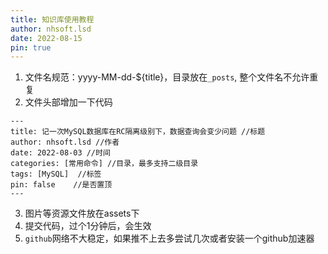 ```yaml
---
title: 知识库使用教程
author: nhsoft.lsd
date: 2022-08-15
pin: true
---
```


1. 文件名规范：yyyy-MM-dd-${title}，目录放在`_posts`, 整个文件名不允许重复
2. 文件头部增加一下代码
```
---
title: 记一次MySQL数据库在RC隔离级别下，数据查询会变少问题 //标题
author: nhsoft.lsd //作者
date: 2022-08-03 //时间
categories: [常用命令] //目录，最多支持二级目录
tags: [MySQL]  //标签
pin: false    //是否置顶
---
```
3. 图片等资源文件放在assets下
4. 提交代码，过个1分钟后，会生效
5. `github`网络不大稳定，如果推不上去多尝试几次或者安装一个github加速器
